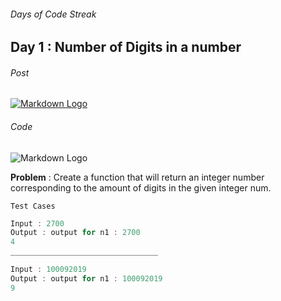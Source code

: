 ###### Days of Code Streak 
## Day 1 : Number of Digits in a number

###### Post
[![Markdown Logo](https://img.shields.io/badge/LinkedIn-0077B5?style=for-the-badge&logo=linkedin&logoColor=white)](https://www.linkedin.com/posts/mustbemustak_daysofcode-vitbhopalgaming-20daysofcode-activity-7018138916432064514-H5hP?utm_source=share&utm_medium=member_desktop)

###### Code
![Markdown Logo](https://img.shields.io/badge/JavaScript-323330?style=for-the-badge&logo=javascript&logoColor=F7DF1E)

**Problem** : Create a function that will return an integer number corresponding to the amount of digits in the given integer num.

```Test Cases```

```javascript
Input : 2700
Output : output for n1 : 2700
4
_________________________________

Input : 100092019
Output : output for n1 : 100092019
9
``` 



